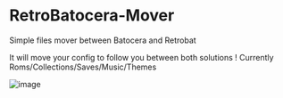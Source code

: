 # RetroBatocera-Mover

Simple files mover between Batocera and Retrobat

It will move your config to follow you between both solutions ! 
Currently Roms/Collections/Saves/Music/Themes

![image](https://user-images.githubusercontent.com/54243866/157854279-c29faa49-f6b2-4085-a45e-80e669cf0915.png)
